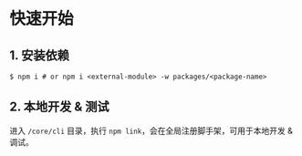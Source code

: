 # 快速开始

## 1. 安装依赖

```shell
$ npm i # or npm i <external-module> -w packages/<package-name>
```

## 2. 本地开发 & 测试

进入 `/core/cli` 目录，执行 `npm link`，会在全局注册脚手架，可用于本地开发 & 调试。